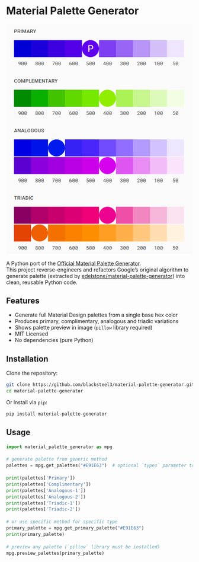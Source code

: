 # Material Palette Generator
![Palette Preview](https://github.com/blacksteel3/material-palette-generator/blob/cca45b190f0716f29117561e5771d20fe07f66bf/preview.png)

A Python port of the [Official Material Palette Generator](https://m2.material.io/design/color/the-color-system.html#tools-for-picking-colors).  
This project reverse-engineers and refactors Google’s original algorithm to generate palette (extracted by [edelstone/material-palette-generator](https://github.com/edelstone/material-palette-generator)) into clean, reusable Python code.

## Features
- Generate full Material Design palettes from a single base hex color
- Produces primary, complimentary, analogous and triadic variations
- Shows palette preview in image (`pillow` library required)
- MIT Licensed
- No dependencies (pure Python)

## Installation
Clone the repository:
```bash
git clone https://github.com/blacksteel3/material-palette-generator.git
cd material-palette-generator
```

Or install via `pip`:
```bash
pip install material-palette-generator
```

## Usage
```py
import material_palette_generator as mpg

# generate palette from generic method
palettes = mpg.get_palettes("#E91E63")  # optional `types` parameter to specify color types

print(palettes['Primary'])
print(palettes['Complimentary'])
print(palettes['Analogous-1'])
print(palettes['Analogous-2'])
print(palettes['Triadic-1'])
print(palettes['Triadic-2'])

# or use specific method for specific type
primary_palette = mpg.get_primary_palette("#E91E63")
print(primary_palette)

# preview any palette (`pillow` library must be installed)
mpg.preview_palettes(primary_palette)
```
